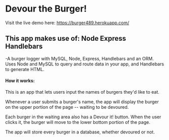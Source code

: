 <h1>Devour the Burger!</h1>

Visit the live demo here: https://burger489.herokuapp.com/

<h2>This app makes use of: Node Express Handlebars</h2>

-A burger logger with MySQL, Node, Express, Handlebars and an ORM. Uses Node and MySQL to query and route data in your app, and Handlebars to generate HTML.

<h4>How it works:</h4>

This is an app that lets users input the names of burgers they'd like to eat.

Whenever a user submits a burger's name, the app will display the burger on the upper portion of the page -- waiting to be devoured.

Each burger in the waiting area also has a Devour it! button. When the user clicks it, the burger will move to the lower bottom portion of the page.

The app will store every burger in a database, whether devoured or not.